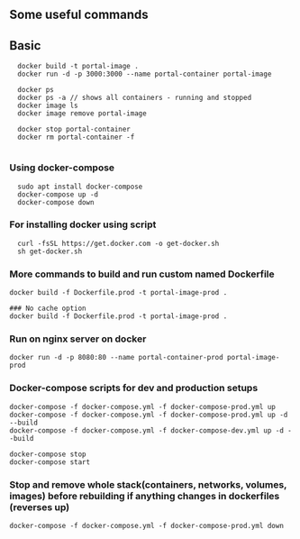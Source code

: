 ## Some useful commands


## Basic

```
  docker build -t portal-image .
  docker run -d -p 3000:3000 --name portal-container portal-image

  docker ps
  docker ps -a // shows all containers - running and stopped
  docker image ls
  docker image remove portal-image

  docker stop portal-container
  docker rm portal-container -f
  
```

### Using docker-compose

```
  sudo apt install docker-compose
  docker-compose up -d
  docker-compose down
```

### For installing docker using script
```
  curl -fsSL https://get.docker.com -o get-docker.sh
  sh get-docker.sh
```


### More commands to build and run custom named Dockerfile 
```
docker build -f Dockerfile.prod -t portal-image-prod .

### No cache option
docker build -f Dockerfile.prod -t portal-image-prod .
```

### Run on nginx server on docker

```
docker run -d -p 8080:80 --name portal-container-prod portal-image-prod

```

### Docker-compose scripts for  dev and production setups
```
docker-compose -f docker-compose.yml -f docker-compose-prod.yml up
docker-compose -f docker-compose.yml -f docker-compose-prod.yml up -d --build
docker-compose -f docker-compose.yml -f docker-compose-dev.yml up -d --build

docker-compose stop
docker-compose start

```

### Stop and remove whole stack(containers, networks, volumes, images) before rebuilding if anything changes in dockerfiles (reverses up)
```
docker-compose -f docker-compose.yml -f docker-compose-prod.yml down

```

